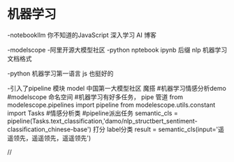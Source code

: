 # 机器学习

-notebookllm
  你不知道的JavaScript 深入学习
  AI 博客


  -modelscope
  -阿里开源大模型社区
  -python nptebook
  ipynb 后缀
  nlp 机器学习文档格式

-python
  机器学习第一语言
  js 也挺好的


-引入了pipeline 模块
  model 中国第一大模型社区
  魔搭
#机器学习情感分析demo
#modelscope 命名空间
#机器学习有好多任务， pipe 管道
from modelescope.pipelines import pipeline
from modelescope.utils.constant import Tasks
#情感分析类
#pipeline派出任务
semantic_cls = pipeline(Tasks.text_classification,'damo/nlp_structbert_sentiment-classification_chinese-base')
打分 label分类
result = semantic_cls(input='遥遥领先，遥遥领先，遥遥领先')

//
